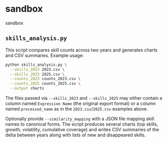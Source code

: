 # sandbox
sandbox

## `skills_analysis.py`

This script compares skill counts across two years and generates charts and CSV
summaries. Example usage:

```bash
python skills_analysis.py \
  --skills_2023 2023.csv \
  --skills_2025 2025.csv \
  --counts_2023 counts_2023.csv \
  --counts_2025 counts_2025.csv \
  --output charts
```

The files passed via `--skills_2023` and `--skills_2025` may either contain a
column named `Expression Name` (the original export format) or a column named
`processed_name` as in the `2023.csv`/`2025.csv` examples above.

Optionally provide `--similarity_mapping` with a JSON file mapping skill names
to canonical forms. The script produces several charts (top skills, growth,
volatility, cumulative coverage) and writes CSV summaries of the delta between
years along with lists of new and disappeared skills.
